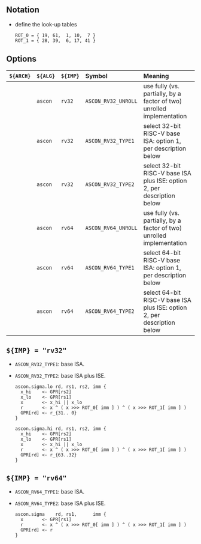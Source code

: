 <!--- -------------------------------------------------------------------- --->

## Notation

- define the look-up tables

  ```
  ROT_0 = { 19, 61,  1, 10,  7 }
  ROT_1 = { 28, 39,  6, 17, 41 }
  ```

<!--- -------------------------------------------------------------------- --->

## Options

| `${ARCH}` | `${ALG}`   | `${IMP}`  | Symbol                 | Meaning                                                                 |
| :-------- | :--------- | :-------- | :--------------------- | :---------------------------------------------------------------------- |
|           | `ascon`    | `rv32`    | `ASCON_RV32_UNROLL`    | use fully (vs. partially, by a factor of two) unrolled implementation   |
|           | `ascon`    | `rv32`    | `ASCON_RV32_TYPE1`     | select 32-bit RISC-V base ISA:          option 1, per description below |
|           | `ascon`    | `rv32`    | `ASCON_RV32_TYPE2`     | select 32-bit RISC-V base ISA plus ISE: option 2, per description below |
|           | `ascon`    | `rv64`    | `ASCON_RV64_UNROLL`    | use fully (vs. partially, by a factor of two) unrolled implementation   |
|           | `ascon`    | `rv64`    | `ASCON_RV64_TYPE1`     | select 64-bit RISC-V base ISA:          option 1, per description below |
|           | `ascon`    | `rv64`    | `ASCON_RV64_TYPE2`     | select 64-bit RISC-V base ISA plus ISE: option 2, per description below |

<!--- -------------------------------------------------------------------- --->

## `${IMP} = "rv32"`

- `ASCON_RV32_TYPE1`: base ISA.

- `ASCON_RV32_TYPE2`: base ISA plus ISE.

  ```
  ascon.sigma.lo rd, rs1, rs2, imm {
    x_hi    <- GPR[rs2]
    x_lo    <- GPR[rs1]
    x       <- x_hi || x_lo
    r       <- x ^ ( x >>> ROT_0[ imm ] ) ^ ( x >>> ROT_1[ imm ] )
    GPR[rd] <- r_{31.. 0}
  }

  ascon.sigma.hi rd, rs1, rs2, imm {
    x_hi    <- GPR[rs2]
    x_lo    <- GPR[rs1]
    x       <- x_hi || x_lo
    r       <- x ^ ( x >>> ROT_0[ imm ] ) ^ ( x >>> ROT_1[ imm ] )
    GPR[rd] <- r_{63..32}
  }
  ```

<!--- -------------------------------------------------------------------- --->

## `${IMP} = "rv64"`

- `ASCON_RV64_TYPE1`: base ISA.

- `ASCON_RV64_TYPE2`: base ISA plus ISE.

  ```
  ascon.sigma    rd, rs1,      imm {
    x       <- GPR[rs1]
    r       <- x ^ ( x >>> ROT_0[ imm ] ) ^ ( x >>> ROT_1[ imm ] )
    GPR[rd] <- r
  }
  ```

<!--- -------------------------------------------------------------------- --->
